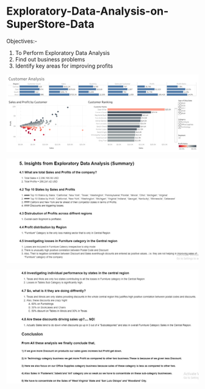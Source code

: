 # Exploratory-Data-Analysis-on-SuperStore-Data


Objectives:-
1) To Perform Exploratory Data Analysis
2) Find out business problems
3) Identify key areas for improving profits

![](CustomerAnalysis.png)

![](Insights1.JPG)

![](Insights2.JPG)
